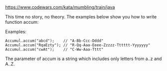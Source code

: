 https://www.codewars.com/kata/mumbling/train/java

This time no story, no theory. The examples below show you how to write function accum:

Examples:
```
Accumul.accum("abcd");    // "A-Bb-Ccc-Dddd"
Accumul.accum("RqaEzty"); // "R-Qq-Aaa-Eeee-Zzzzz-Tttttt-Yyyyyyy"
Accumul.accum("cwAt");    // "C-Ww-Aaa-Tttt"
```
The parameter of accum is a string which includes only letters from a..z and A..Z.
